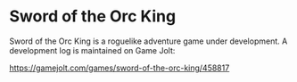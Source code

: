 # Sword of the Orc King

Sword of the Orc King is a roguelike adventure game under development. A development log is maintained on Game Jolt:

https://gamejolt.com/games/sword-of-the-orc-king/458817
